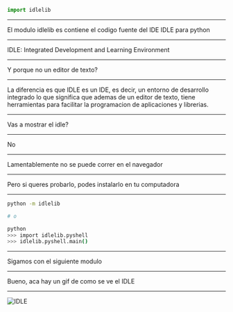 ```python
import idlelib
```

---

El modulo idlelib es contiene el codigo fuente del IDE IDLE para python

---

IDLE: Integrated Development and Learning Environment

---

Y porque no un editor de texto?

---

La diferencia es que IDLE es un IDE, es decir, un entorno de desarrollo integrado
lo que significa que ademas de un editor de texto, tiene herramientas para facilitar la programacion
de aplicaciones y librerias.

---

Vas a mostrar el idle?

---

No

---

Lamentablemente no se puede correr en el navegador

---

Pero si queres probarlo, podes instalarlo en tu computadora

---

```bash
python -m idlelib

# o

python
>>> import idlelib.pyshell
>>> idlelib.pyshell.main()
```

---

Sigamos con el siguiente modulo


---

Bueno, aca hay un gif de como se ve el IDLE

---

![IDLE](https://upload.wikimedia.org/wikipedia/commons/4/4f/IDLE_%28Python%29.png)
